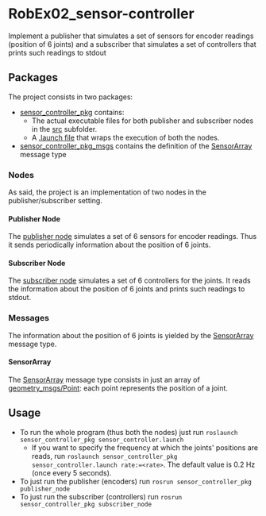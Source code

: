 # RobEx02_sensor-controller

Implement a publisher that simulates a set of sensors for encoder readings (position of 6 joints) and a subscriber that simulates a set of controllers that prints such readings to stdout

## Packages

The project consists in two packages:

* [sensor_controller_pkg](https://github.com/Robotics2020/RobEx02_sensor-controller/tree/master/sensor_controller_pkg) contains:
  * The actual executable files for both publisher and subscriber nodes in the [src](https://github.com/Robotics2020/RobEx02_sensor-controller/tree/master/sensor_controller_pkg/src) subfolder.
  * A [.launch file](https://github.com/Robotics2020/RobEx02_sensor-controller/tree/master/sensor_controller_pkg/launch/sensor_controller.launch) that wraps the execution of both the nodes.
* [sensor_controller_pkg_msgs](https://github.com/Robotics2020/RobEx02_sensor-controller/tree/master/sensor_controller_pkg_msgs) contains the definition of the [SensorArray](https://github.com/Robotics2020/RobEx02_sensor-controller/tree/master/sensor_controller_pkg_msgs/msg/SensorArray.msg) message type

### Nodes

As said, the project is an implementation of two nodes in the publisher/subscriber setting.

#### Publisher Node

The [publisher node](https://github.com/Robotics2020/RobEx02_sensor-controller/tree/master/sensor_controller_pkg/src/publisher_node/main.py) simulates a set of 6 sensors for encoder readings. Thus it sends periodically information about the position of 6 joints.

#### Subscriber Node

The [subscriber node](https://github.com/Robotics2020/RobEx02_sensor-controller/tree/master/sensor_controller_pkg/src/subscriber_node/main.py) simulates a set of 6 controllers for the joints. It reads the information about the position of 6 joints and prints such readings to stdout.

### Messages

The information about the position of 6 joints is yielded by the [SensorArray](https://github.com/Robotics2020/RobEx02_sensor-controller/tree/master/sensor_controller_pkg_msgs/msg/SensorArray.msg) message type.

#### SensorArray

The [SensorArray](https://github.com/Robotics2020/RobEx02_sensor-controller/tree/master/sensor_controller_pkg_msgs/msg/SensorArray.msg) message type consists in just an array of [geometry_msgs/Point](http://docs.ros.org/en/melodic/api/geometry_msgs/html/msg/Point.html): each point represents the position of a joint.

## Usage

* To run the whole program (thus both the nodes) just run `roslaunch sensor_controller_pkg sensor_controller.launch`
  * If you want to specify the frequency at which the joints' positions are reads, run `roslaunch sensor_controller_pkg sensor_controller.launch rate:=<rate>`. The default value is 0.2 Hz (once every 5 seconds).
* To just run the publisher (encoders) run `rosrun sensor_controller_pkg publisher_node`
* To just run the subscriber (controllers) run `rosrun sensor_controller_pkg subscriber_node`
